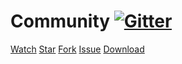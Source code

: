 <script async defer src="https://buttons.github.io/buttons.js"></script>

# Community [![Gitter](https://badges.gitter.im/kyuubi-on-spark/Lobby.svg)](https://gitter.im/kyuubi-on-spark/Lobby?utm_source=badge&utm_medium=badge&utm_campaign=pr-badge)
<a class="github-button" href="https://github.com/apache/incubator-kyuubi/subscription" data-color-scheme="no-preference: light; light: dark; dark: light;" data-icon="octicon-eye" data-show-count="true" aria-label="Watch Kyuubi on GitHub">Watch</a>
<a class="github-button" href="https://github.com/apache/incubator-kyuubi" data-color-scheme="no-preference: light; light: dark; dark: light;" data-icon="octicon-star" data-show-count="true" aria-label="Star Kyuubi on GitHub">Star</a>
<a class="github-button" href="https://github.com/apache/incubator-kyuubi/fork" data-color-scheme="no-preference: light; light: dark; dark: light;" data-icon="octicon-repo-forked" data-show-count="true" aria-label="Fork Kyuubi on GitHub">Fork</a>
<a class="github-button" href="https://github.com/apache/incubator-kyuubi/issues" data-color-scheme="no-preference: light; light: dark; dark: light;" data-icon="octicon-issue-opened" data-show-count="true" aria-label="Issue Kyuubi on GitHub">Issue</a>
<a class="github-button" href="https://github.com/apache/incubator-kyuubi/releases" data-color-scheme="no-preference: light; light: dark; dark: light;" data-icon="octicon-download" aria-label="Download Kyuubi on GitHub">Download</a>
